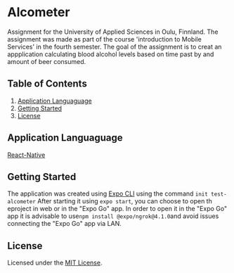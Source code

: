 # Alcometer
Assignment for the University of Applied Sciences in Oulu, Finnland. The assignment was made as part of the course 'introduction to Mobile Services' in the fourth semester. The goal of the assignment is to creat an appplication calculating blood alcohol levels based on time past by and amount of beer consumed.
## Table of Contents

1. [Application Languaguage](#application-language)
2. [Getting Started](#getting-started)
3. [License](#license)
## Application Languaguage
[React-Native](https://reactnative.dev )
## Getting Started
The application was created using [Expo CLI](https://docs.expo.dev/workflow/expo-cli/) using the command ```init test-alcometer```
After starting it using ```expo start```, you can choose to open th eproject in web or in the "Expo Go" app. 
In order to open it in the "Expo Go" app it is advisable to use```npm install @expo/ngrok@4.1.0```and avoid issues connecting the "Expo Go" app via LAN.
## License
Licensed under the [MIT License](LICENSE).

